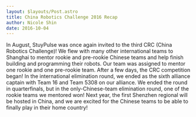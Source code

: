 ```yaml
---
layout: $layouts/Post.astro
title: China Robotics Challenge 2016 Recap
author: Nicole Shin
date: 2016-10-04
---
```


In August, StuyPulse was once again invited to the third CRC (China Robotics Challenge)! We flew with many other international teams to Shanghai to mentor rookie and pre-rookie Chinese teams and help finish building and programming their robots. Our team was assigned to mentor one rookie and one pre-rookie team. After a few days, the CRC competition began! In the international elimination round, we ended as the sixth alliance captain with Team 16 and Team 5308 on our alliance. We ended the round in quarterfinals, but in the only-Chinese-team elimination round, one of the rookie teams we mentored won! Next year, the first Shenzhen regional will be hosted in China, and we are excited for the Chinese teams to be able to finally play in their home country!
